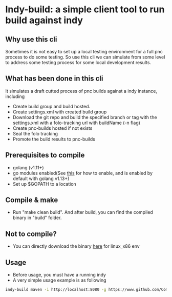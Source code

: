 Indy-build: a simple client tool to run build against indy
======

Why use this cli
---

Sometimes it is not easy to set up a local testing environment for a full pnc process to do some testing. So use this cli we can simulate from some level to address some testing process for some local development results.

What has been done in this cli
---

It simulates a draft cutted process of pnc builds against a indy instance, including

* Create build group and build hosted.
* Create settings.xml with created build group
* Download the git repo and build the specified branch or tag with the settings.xml with a folo-tracking url with buildName (-n flag)
* Create pnc-builds hosted if not exists
* Seal the folo tracking
* Promote the build results to pnc-builds

Prerequisites to compile  
---

* golang (v1.11+)  
* go modules enabled(See [this](https://github.com/golang/go/wiki/Modules) for how to enable, and is enabled by default with golang v1.13+)
* Set up $GOPATH to a location

Compile & make
---

* Run "make clean build". And after build, you can find the compiled binary in "build" folder.  

Not to compile?
---

* You can directly download the binary [here](https://github.com/ligangty/indy-build/releases/download/indy-build-0.1/indy-build-0.1_linux_x86_64.tar.gz) for linux_x86 env  

Usage
---

* Before usage, you must have a running indy  
* A very simple usage example is as following

```bash
indy-build maven -i http://localhost:8080 -g https://www.github.com/Commonjava/weft.git -b master -n weft-master-build-1
```
